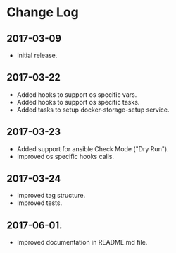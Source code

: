 # Change Log

## 2017-03-09

- Initial release.

## 2017-03-22

- Added hooks to support os specific vars.
- Added hooks to support os specific tasks.
- Added tasks to setup docker-storage-setup service.

## 2017-03-23

- Added support for ansible Check Mode ("Dry Run").
- Improved os specific hooks calls.

## 2017-03-24

- Improved tag structure.
- Improved tests.

## 2017-06-01.

- Improved documentation in README.md file.
